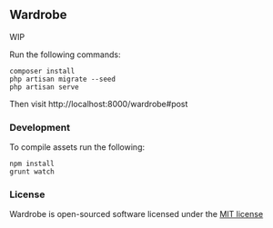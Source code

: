 ## Wardrobe

WIP

Run the following commands:

    composer install
    php artisan migrate --seed
    php artisan serve

Then visit http://localhost:8000/wardrobe#post

### Development

To compile assets run the following:

    npm install
    grunt watch

### License

Wardrobe is open-sourced software licensed under the [MIT license](http://opensource.org/licenses/MIT)

